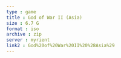 ```yaml
---
type : game
title : God of War II (Asia)
size : 6.7 G
format : iso
archive : zip
server : myrient
link2 : God%20of%20War%20II%20%28Asia%29
---
```

